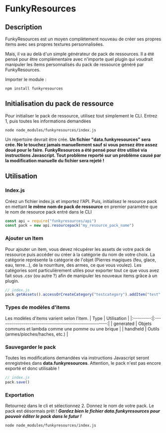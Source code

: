 # FunkyResources
## Description

FunkyResources est un moyen complètement nouveau de créer ses propres items avec ses propres textures personnalisées.

Mais, il va au delà d'un simple générateur de pack de ressources. Il a été pensé pour être complémentaire avec n'importe quel plugin qui voudrait manipuler les items personnalisés du pack de ressource généré par FunkyResources.

Importer le module :

```
npm install funkyresources
```

## Initialisation du pack de ressource

Pour initialiser le pack de ressource, utilisez tout simplement le CLI.
Entrez 1, puis toutes les informations demandées
```
node node_modules/funkyresources/index.js
```

Un répertoire devrait être crée.
**Un fichier "data.funkyresources" sera crée. Ne le touchez jamais manuellement sauf si vous pensez être assez doué pour le faire.**
**FunkyResources a été pensé pour être utilisé via instructions Javascript. Tout problème reporté sur un problème causé par la modification manuelle du fichier sera rejeté !**

## Utilisation
### Index.js

Créez un fichier index.js et importez l'API.
Puis, initialisez le resource pack en mettant **le même nom de pack de ressource** en premier paramètre que le nom de resource pack entré dans le CLI
```javascript
const api = require("funkyresources/api")
const pack = new api.resourcepack("my_resource_pack_name")
```

### Ajouter un Item

Pour ajouter un item, vous devez récupérer les assets de votre pack de ressource puis accéder ou créer à la catégorie du nom de votre choix.
La catégorie représente la catégorie de l'objet (Pierres magiques (feu, glace, eau, terre...), de la nourriture, des armes, ce que vous voulez).
Les catégories sont particulièrement utiles pour exporter tout ce que vous avez fait sous .csv (ou autre ?) afin de manipuler les nouveaux items grâce à un plugin.

```javascript
// index.js
pack.getAssets().accessOrCreateCategory("testcategory").addItem("test", "brick", "neptunite_ingot.png", api.item_type_enum.generated, null) //null = modèle par défaut
```

### Types de modèles d'items

Les modèles d'items varient selon l'item.
|    Type   |                       Utilisation                      |
|:---------:|:------------------------------------------------------:|
| generated | Objets communs et lambda comme une pomme ou une brique |
|  handheld |           Outils (armes/pioches/haches, etc.)          |

### Sauvegarder le pack

Toutes les modifications demandées via instructions Javascript seront enregistrées dans **data.funkyresources**. Attention, le pack n'est pas encore exporté et donc utilisable !
```javascript
// index.js
pack.save()
```

### Exportation

Retournez dans le cli et sélectionnez 2. Donnez le nom de votre pack. Le pack est désormais prêt !
***Gardez bien le fichier data.funkyresources pour pouvoir éditer le pack dans le futur !***
```
node node_modules/funkyresources/index.js
```
